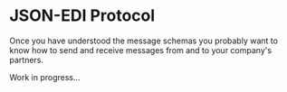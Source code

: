 # JSON-EDI Protocol

Once you have understood the message schemas you probably want to know how to send and receive messages from and to your company's partners.

Work in progress...
